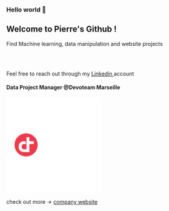 ### Hello world 👋
<h2> Welcome to Pierre's Github ! </h2>
<p> Find Machine learning, data manipulation and website projects </p>
<br> 
<br>
<p> Feel free to reach out through my <a href = "https://www.linkedin.com/in/pierre-mulliez/"> Linkedin </a>  account </p>

<h4> Data Project Manager @Devoteam Marseille</h4>
<img src="devoteam logo.png" alt="Devoteam Logo" width="250" height="250">  
<p> check out more -> <a href = "https://www.devoteam.com/services/data/"> company website </a></p>
